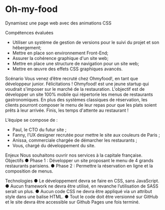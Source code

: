 # Oh-my-food

Dynamisez une page web avec des animations CSS

Compétences évaluées
  - Utiliser un système de gestion de versions pour le suivi du projet et son hébergement;
  - Mettre en place son environnement Front-End;
  - Assurer la cohérence graphique d'un site web;
  - Mettre en place une structure de navigation pour un site web;
  - Mettre en œuvre des effets CSS graphiques avancés.
  
Scénario
Vous venez d’être recruté chez Ohmyfood!, en tant que développeur junior. Félicitations !
Ohmyfood! est une jeune startup qui voudrait s'imposer sur le marché de la restauration. 
L'objectif est de développer un site 100% mobile qui répertorie les menus de restaurants gastronomiques. 
En plus des systèmes classiques de réservation, les clients pourront composer le menu de leur repas pour que les plats soient prêts à leur arrivée. 
Finis, les temps d'attente au restaurant !

L’équipe se compose de :
  - Paul, le CTO du futur site ;
  - Fanny, l’UX designer recrutée pour mettre le site aux couleurs de Paris ;
  - Anissa, commerciale chargée de démarcher les restaurants ;
  - Vous, chargé du développement du site.
  
Enjeux
Nous souhaitons ouvrir nos services à la capitale française. Objectifs
● Phase 1 : Développer un site proposant le menu de 4 grands restaurants parisiens.
● Phase 2 : Permettre la réservation en ligne et la composition de menus.

Technologies
● Le développement devra se faire en CSS, sans JavaScript.
● Aucun framework ne devra être utilisé, en revanche l’utilisation de SASS serait un plus.
● Aucun code CSS ne devra être appliqué via un attribut style dans une balise HTML.
● Tout le code doit être versionné sur GitHub et le site devra être accessible sur Github Pages une fois terminé.
